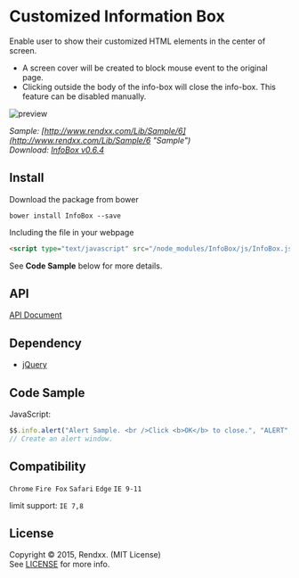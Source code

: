 # Customized Information Box
Enable user to show their customized HTML elements in the center of screen.  

- A screen cover will be created to block mouse event to the original page.
- Clicking outside the body of the info-box will close the info-box. This feature can be disabled manually.

![preview](https://raw.githubusercontent.com/Rendxx/InfoBox/master/preview.png "Preview")  

*Sample: [http://www.rendxx.com/Lib/Sample/6](http://www.rendxx.com/Lib/Sample/6 "Sample")*  
*Download: [InfoBox v0.6.4](https://github.com/Rendxx/InfoBox/releases/tag/0.6.4 "Download")*

## Install
Download the package from bower
```
bower install InfoBox --save
```

Including the file in your webpage
```HTML
<script type="text/javascript" src="/node_modules/InfoBox/js/InfoBox.js"></script>
```

See **Code Sample** below for more details.

## API
[API Document](https://github.com/Rendxx/InfoBox/blob/master/API%20Document.md)

## Dependency
- [jQuery][]

## Code Sample
JavaScript:

```javascript
$$.info.alert("Alert Sample. <br />Click <b>OK</b> to close.", "ALERT", false, "rgba(0,0,0,0.6)", null);
// Create an alert window.
```

## Compatibility
```Chrome``` ```Fire Fox``` ```Safari``` ```Edge``` ```IE 9-11```  

limit support: ```IE 7,8```

## License 
Copyright &copy; 2015, Rendxx. (MIT License)  
See [LICENSE][] for more info.

[jQuery]: https://jquery.com/ "jQuery Home Page"
[LICENSE]: https://github.com/Rendxx/InfoBox/blob/master/LICENSE